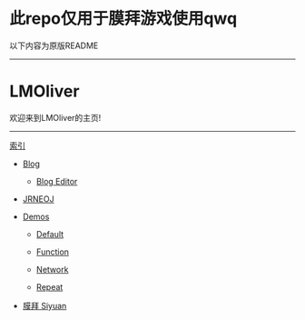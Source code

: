 # 此repo仅用于膜拜游戏使用qwq

以下内容为原版README

---
# LMOliver

欢迎来到LMOliver的主页!

----

[索引](https://lmoliver.github.io/index.html)

- [Blog](https://lmoliver.github.io/blog/index.html)

  - [Blog Editor](https://lmoliver.github.io/blog/blog-editor.html)

- [JRNEOJ](https://lmoliver.github.io/jrneoj/index.html)

- [Demos](https://lmoliver.github.io/demos/index.html)

  - [Default](https://lmoliver.github.io/demos/default/index.html)

  - [Function](https://lmoliver.github.io/demos/function/index.html)

  - [Network](https://lmoliver.github.io/demos/network/index.html)

  - [Repeat](https://lmoliver.github.io/demos/repeat/index.html)

- [膜拜 Siyuan](https://lmoliver.github.io/mosiyuan/index.html)
